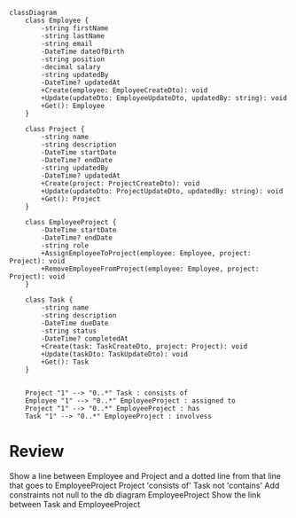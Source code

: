 
```mermaid
classDiagram
    class Employee {
        -string firstName
        -string lastName
        -string email
        -DateTime dateOfBirth
        -string position
        -decimal salary
        -string updatedBy
        -DateTime? updatedAt
        +Create(employee: EmployeeCreateDto): void
        +Update(updateDto: EmployeeUpdateDto, updatedBy: string): void
        +Get(): Employee
    }

    class Project {
        -string name
        -string description
        -DateTime startDate
        -DateTime? endDate
        -string updatedBy
        -DateTime? updatedAt
        +Create(project: ProjectCreateDto): void
        +Update(updateDto: ProjectUpdateDto, updatedBy: string): void
        +Get(): Project
    }

    class EmployeeProject {
        -DateTime startDate
        -DateTime? endDate
        -string role
        +AssignEmployeeToProject(employee: Employee, project: Project): void
        +RemoveEmployeeFromProject(employee: Employee, project: Project): void
    }

    class Task {
        -string name
        -string description
        -DateTime dueDate
        -string status
        -DateTime? completedAt
        +Create(task: TaskCreateDto, project: Project): void
        +Update(taskDto: TaskUpdateDto): void
        +Get(): Task
    }


    Project "1" --> "0..*" Task : consists of
    Employee "1" --> "0..*" EmployeeProject : assigned to
    Project "1" --> "0..*" EmployeeProject : has
    Task "1" --> "0..*" EmployeeProject : involvess
```


# Review

Show a line between Employee and Project and a dotted line from that line that goes to EmployeeProject
Project 'consists of' Task not 'contains'
Add constraints not null to the db diagram
EmployeeProject
Show the link between Task and EmployeeProject